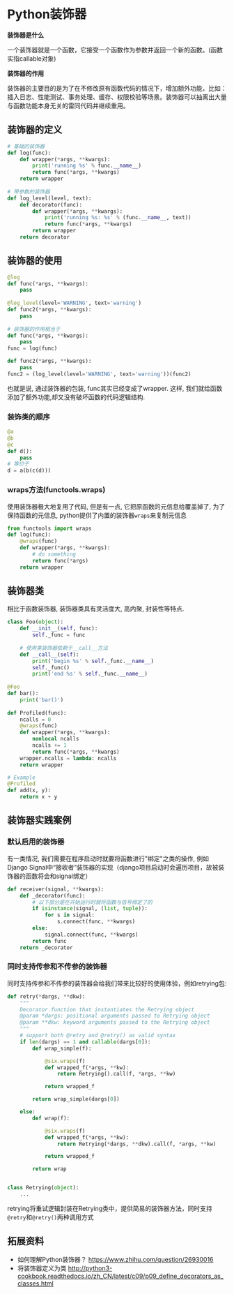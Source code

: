 # Python装饰器

**装饰器是什么**

一个装饰器就是一个函数，它接受一个函数作为参数并返回一个新的函数。(函数实指callable对象)


**装饰器的作用**         

装饰器的主要目的是为了在不修改原有函数代码的情况下，增加额外功能，比如：插入日志、性能测试、事务处理、缓存、权限校验等场景。装饰器可以抽离出大量与函数功能本身无关的雷同代码并继续重用。


## 装饰器的定义
```python
# 基础的装饰器
def log(func):
    def wrapper(*args, **kwargs):
        print('running %s' % func.__name__)
        return func(*args, **kwargs)
    return wrapper
    
# 带参数的装饰器
def log_level(level, text):
    def decorator(func):
        def wrapper(*args, **kwargs):
            print('running %s: %s' % (func.__name__, text))
            return func(*args, **kwargs)
        return wrapper
    return decorator
```


## 装饰器的使用
```python
@log
def func(*args, **kwargs):
    pass
    
@log_level(level='WARNING', text='warning')
def func2(*args, **kwargs):
    pass
    
# 装饰器的作用相当于
def func(*args, **kwargs):
    pass
func = log(func)

def func2(*args, **kwargs):
    pass
func2 = (log_level(level='WARNING', text='warning'))(func2)
```
也就是说, 通过装饰器的包装, func其实已经变成了wrapper. 这样, 我们就给函数添加了额外功能,却又没有破坏函数的代码逻辑结构.


### 装饰类的顺序
```python
@a
@b
@c
def d():
    pass
# 等价于
d = a(b(c(d)))
```

### wraps方法(functools.wraps)
使用装饰器极大地复用了代码, 但是有一点, 它把原函数的元信息给覆盖掉了, 为了保持函数的元信息, python提供了内置的装饰器`wraps`来复制元信息
```python
from functools import wraps
def log(func):
    @wraps(func)
    def wrapper(*args, **kwargs):
        # do something
        return func(*args)
    return wrapper
```


## 装饰器类
相比于函数装饰器, 装饰器类具有灵活度大, 高内聚, 封装性等特点. 
```python
class Foo(object):
    def __init__(self, func):
        self._func = func
    
    # 使用类装饰器依赖于__call__方法
    def __call__(self):
        print('begin %s' % self._func.__name__)
        self._func()
        print('end %s' % self._func.__name__)
        
@Foo
def bar():
    print('bar()')
    
def Profiled(func):
    ncalls = 0
    @wraps(func)
    def wrapper(*args, **kwargs):
        nonlocal ncalls
        ncalls += 1
        return func(*args, **kwargs)
    wrapper.ncalls = lambda: ncalls
    return wrapper

# Example
@Profiled
def add(x, y):
    return x + y
```


## 装饰器实践案例

### 默认启用的装饰器
有一类情况, 我们需要在程序启动时就要将函数进行"绑定"之类的操作, 例如Django Signal中“接收者”装饰器的实现（django项目启动时会遍历项目，故被装饰器的函数将会和signal绑定）
```python
def receiver(signal, **kwargs):
    def _decorator(func):
        # 以下部分是在开始运行时就将函数与信号绑定了的
        if isinstance(signal, (list, tuple)):
            for s in signal:
                s.connect(func, **kwargs)
        else:
            signal.connect(func, **kwargs)
        return func
    return _decorator
```

### 同时支持传参和不传参的装饰器
同时支持传参和不传参的装饰器会给我们带来比较好的使用体验，例如retrying包:
```python
def retry(*dargs, **dkw):
    """
    Decorator function that instantiates the Retrying object
    @param *dargs: positional arguments passed to Retrying object
    @param **dkw: keyword arguments passed to the Retrying object
    """
    # support both @retry and @retry() as valid syntax
    if len(dargs) == 1 and callable(dargs[0]):
        def wrap_simple(f):

            @six.wraps(f)
            def wrapped_f(*args, **kw):
                return Retrying().call(f, *args, **kw)

            return wrapped_f

        return wrap_simple(dargs[0])

    else:
        def wrap(f):

            @six.wraps(f)
            def wrapped_f(*args, **kw):
                return Retrying(*dargs, **dkw).call(f, *args, **kw)

            return wrapped_f

        return wrap


class Retrying(object):
    ...
```
retrying将重试逻辑封装在Retrying类中，提供简易的装饰器方法，同时支持`@retry`和`@retry()`两种调用方式


## 拓展资料
* 如何理解Python装饰器？ https://www.zhihu.com/question/26930016
* 将装饰器定义为类 http://python3-cookbook.readthedocs.io/zh_CN/latest/c09/p09_define_decorators_as_classes.html
